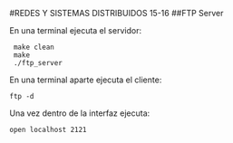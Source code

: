 #REDES Y SISTEMAS DISTRIBUIDOS 15-16
##FTP Server

En una terminal ejecuta el servidor:
```
 make clean
 make
 ./ftp_server
```

En una terminal aparte ejecuta el cliente:
```
ftp -d
```
Una vez dentro de la interfaz ejecuta:
```
open localhost 2121
```
